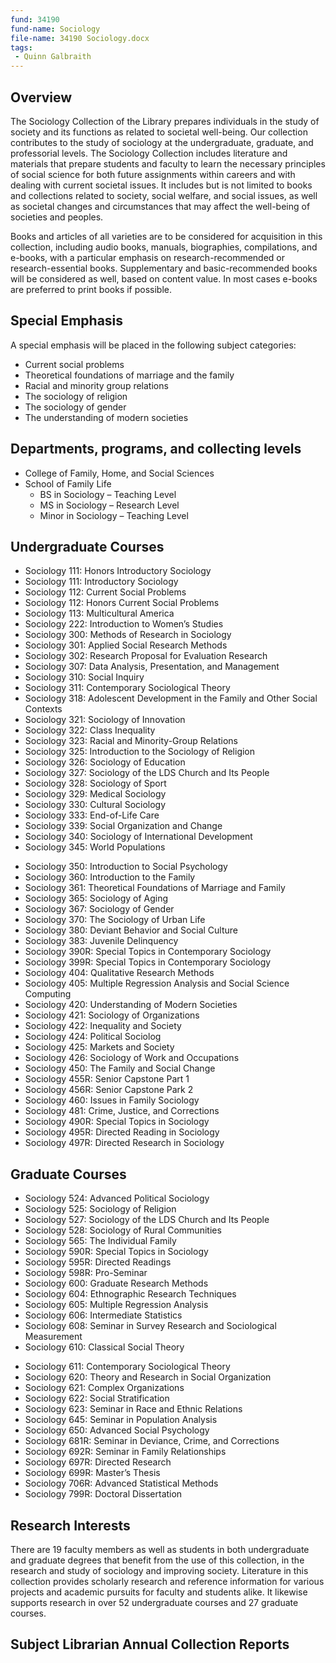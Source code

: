 ```yaml
---
fund: 34190
fund-name: Sociology
file-name: 34190 Sociology.docx
tags:
 - Quinn Galbraith
---
```


## Overview

The Sociology Collection of the Library prepares individuals in the study of society and its functions as related to societal well-being. Our collection contributes to the study of sociology at the undergraduate, graduate, and professorial levels. The Sociology Collection includes literature and materials that prepare students and faculty to learn the necessary principles of social science for both future assignments within careers and with dealing with current societal issues.  It includes but is not limited to books and collections related to society, social welfare, and social issues, as well as societal changes and circumstances that may affect the well-being of societies and peoples.

Books and articles of all varieties are to be considered for acquisition in this collection, including audio books, manuals, biographies, compilations, and e-books, with a particular emphasis on research-recommended or research-essential books. Supplementary and basic-recommended books will be considered as well, based on content value. In most cases e-books are preferred to print books if possible.

## Special Emphasis

A special emphasis will be placed in the following subject categories:

- Current social problems
- Theoretical foundations of marriage and the family
- Racial and minority group relations
- The sociology of religion
- The sociology of gender
- The understanding of modern societies

## Departments, programs, and collecting levels

- College of Family, Home, and Social Sciences
- School of Family Life
    - BS in Sociology – Teaching Level
    - MS in Sociology – Research Level
    - Minor in Sociology – Teaching Level

## Undergraduate Courses

<div class="col">
    <ul>
        <li>Sociology 111: Honors Introductory Sociology</li>
        <li>Sociology 111: Introductory Sociology</li>
        <li>Sociology 112: Current Social Problems</li>
        <li>Sociology 112: Honors Current Social Problems</li>
        <li>Sociology 113: Multicultural America</li>
        <li>Sociology 222: Introduction to Women’s Studies</li>
        <li>Sociology 300: Methods of Research in Sociology</li>
        <li>Sociology 301: Applied Social Research Methods</li>
        <li>Sociology 302: Research Proposal for Evaluation Research</li>
        <li>Sociology 307: Data Analysis, Presentation, and Management</li>
        <li>Sociology 310: Social Inquiry</li>
        <li>Sociology 311: Contemporary Sociological Theory</li>
        <li>Sociology 318: Adolescent Development in the Family and Other Social Contexts</li>
        <li>Sociology 321: Sociology of Innovation</li>
        <li>Sociology 322: Class Inequality</li>
        <li>Sociology 323: Racial and Minority-Group Relations</li>
        <li>Sociology 325: Introduction to the Sociology of Religion</li>
        <li>Sociology 326: Sociology of Education</li>
        <li>Sociology 327: Sociology of the LDS Church and Its People</li>
        <li>Sociology 328: Sociology of Sport</li>
        <li>Sociology 329: Medical Sociology</li>
        <li>Sociology 330: Cultural Sociology</li>
        <li>Sociology 333: End-of-Life Care</li>
        <li>Sociology 339: Social Organization and Change</li>
        <li>Sociology 340: Sociology of International Development</li>
        <li>Sociology 345: World Populations</li>
    </ul>
</div>

<div class="col">
    <ul>
        <li>Sociology 350: Introduction to Social Psychology</li>
        <li>Sociology 360: Introduction to the Family</li>
        <li>Sociology 361: Theoretical Foundations of Marriage and Family</li>
        <li>Sociology 365: Sociology of Aging</li>
        <li>Sociology 367: Sociology of Gender</li>
        <li>Sociology 370: The Sociology of Urban Life</li>
        <li>Sociology 380: Deviant Behavior and Social Culture</li>
        <li>Sociology 383: Juvenile Delinquency</li>
        <li>Sociology 390R: Special Topics in Contemporary Sociology</li>
        <li>Sociology 399R: Special Topics in Contemporary Sociology</li>
        <li>Sociology 404: Qualitative Research Methods</li>
        <li>Sociology 405: Multiple Regression Analysis and Social Science Computing</li>
        <li>Sociology 420: Understanding of Modern Societies</li>
        <li>Sociology 421: Sociology of Organizations</li>
        <li>Sociology 422: Inequality and Society</li>
        <li>Sociology 424: Political Sociolog</li>
        <li>Sociology 425: Markets and Society</li>
        <li>Sociology 426: Sociology of Work and Occupations</li>
        <li>Sociology 450: The Family and Social Change</li>
        <li>Sociology 455R: Senior Capstone Part 1</li>
        <li>Sociology 456R: Senior Capstone Park 2</li>
        <li>Sociology 460: Issues in Family Sociology</li>
        <li>Sociology 481: Crime, Justice, and Corrections</li>
        <li>Sociology 490R: Special Topics in Sociology</li>
        <li>Sociology 495R: Directed Reading in Sociology</li>
        <li>Sociology 497R: Directed Research in Sociology</li>
    </ul>
</div>

<span style="clear:both;"></span>

## Graduate Courses

<div class="col">
  <ul>
      <li>Sociology 524: Advanced Political Sociology</li>
      <li>Sociology 525: Sociology of Religion</li>
      <li>Sociology 527: Sociology of the LDS Church and Its People</li>
      <li>Sociology 528: Sociology of Rural Communities</li>
      <li>Sociology 565: The Individual Family </li>
      <li>Sociology 590R: Special Topics in Sociology</li>
      <li>Sociology 595R: Directed Readings</li>
      <li>Sociology 598R: Pro-Seminar</li>
      <li>Sociology 600: Graduate Research Methods</li>
      <li>Sociology 604: Ethnographic Research Techniques</li>
      <li>Sociology 605: Multiple Regression Analysis</li>
      <li>Sociology 606: Intermediate Statistics</li>
      <li>Sociology 608: Seminar in Survey Research and Sociological Measurement</li>
      <li>Sociology 610: Classical Social Theory</li>
  </ul>
</div>

<div class="col">
  <ul>
      <li>Sociology 611: Contemporary Sociological Theory</li>
      <li>Sociology 620: Theory and Research in Social Organization</li>
      <li>Sociology 621: Complex Organizations</li>
      <li>Sociology 622: Social Stratification</li>
      <li>Sociology 623: Seminar in Race and Ethnic Relations</li>
      <li>Sociology 645: Seminar in Population Analysis</li>
      <li>Sociology 650: Advanced Social Psychology</li>
      <li>Sociology 681R: Seminar in Deviance, Crime, and Corrections</li>
      <li>Sociology 692R: Seminar in Family Relationships</li>
      <li>Sociology 697R: Directed Research</li>
      <li>Sociology 699R: Master’s Thesis</li>
      <li>Sociology 706R: Advanced Statistical Methods</li>
      <li>Sociology 799R: Doctoral Dissertation</li>
  </ul>
</div>

<span style="clear:both;"></span>

## Research Interests

There are 19 faculty members as well as students in both undergraduate and graduate degrees that benefit from the use of this collection, in the research and study of sociology and improving society. Literature in this collection provides scholarly research and reference information for various projects and academic pursuits for faculty and students alike. It likewise supports research in over 52 undergraduate courses and 27 graduate courses.

## Subject Librarian Annual Collection Reports
